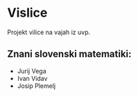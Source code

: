 # Vislice
Projekt vilice na vajah iz uvp.

## Znani slovenski matematiki:
- Jurij Vega
- Ivan Vidav
- Josip Plemelj
